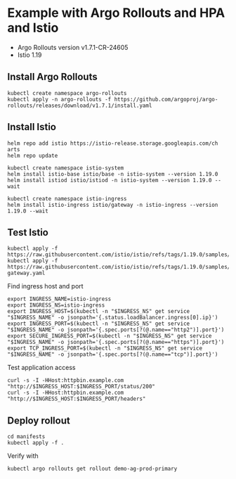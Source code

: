 # Example with Argo Rollouts and HPA and Istio

* Argo Rollouts version  v1.7.1-CR-24605
* Istio 1.19

## Install Argo Rollouts

```
kubectl create namespace argo-rollouts
kubectl apply -n argo-rollouts -f https://github.com/argoproj/argo-rollouts/releases/download/v1.7.1/install.yaml
```

## Install Istio 

```
helm repo add istio https://istio-release.storage.googleapis.com/ch
arts
helm repo update
```

```
kubectl create namespace istio-system
helm install istio-base istio/base -n istio-system --version 1.19.0
helm install istiod istio/istiod -n istio-system --version 1.19.0 --wait
```

```
kubectl create namespace istio-ingress
helm install istio-ingress istio/gateway -n istio-ingress --version 1.19.0 --wait
```

## Test Istio

```
kubectl apply -f https://raw.githubusercontent.com/istio/istio/refs/tags/1.19.0/samples/httpbin/httpbin.yaml
kubectl apply -f https://raw.githubusercontent.com/istio/istio/refs/tags/1.19.0/samples/httpbin/httpbin-gateway.yaml
```

Find ingress host and port

```
export INGRESS_NAME=istio-ingress
export INGRESS_NS=istio-ingress
export INGRESS_HOST=$(kubectl -n "$INGRESS_NS" get service "$INGRESS_NAME" -o jsonpath='{.status.loadBalancer.ingress[0].ip}')
export INGRESS_PORT=$(kubectl -n "$INGRESS_NS" get service "$INGRESS_NAME" -o jsonpath='{.spec.ports[?(@.name=="http2")].port}')
export SECURE_INGRESS_PORT=$(kubectl -n "$INGRESS_NS" get service "$INGRESS_NAME" -o jsonpath='{.spec.ports[?(@.name=="https")].port}')
export TCP_INGRESS_PORT=$(kubectl -n "$INGRESS_NS" get service "$INGRESS_NAME" -o jsonpath='{.spec.ports[?(@.name=="tcp")].port}')
```

Test application access

```
curl -s -I -HHost:httpbin.example.com "http://$INGRESS_HOST:$INGRESS_PORT/status/200"
curl -s -I -HHost:httpbin.example.com "http://$INGRESS_HOST:$INGRESS_PORT/headers"
```

## Deploy rollout

```
cd manifests
kubectl apply -f .
```

Verify with

```
kubectl argo rollouts get rollout demo-ag-prod-primary

```




